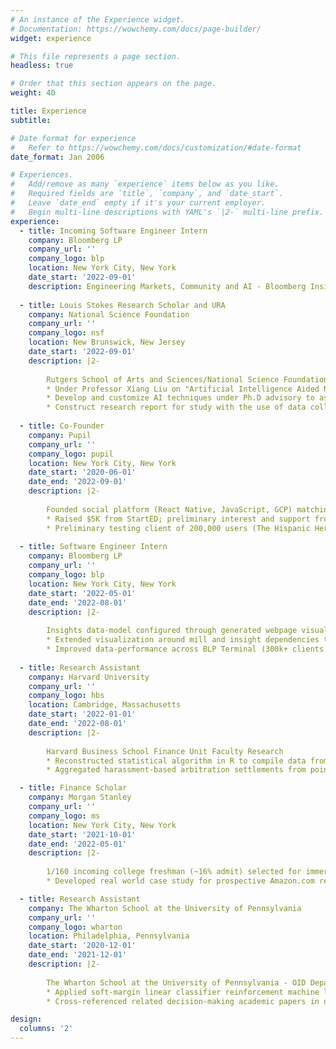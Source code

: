 ```yaml
---
# An instance of the Experience widget.
# Documentation: https://wowchemy.com/docs/page-builder/
widget: experience

# This file represents a page section.
headless: true

# Order that this section appears on the page.
weight: 40

title: Experience
subtitle:

# Date format for experience
#   Refer to https://wowchemy.com/docs/customization/#date-format
date_format: Jan 2006

# Experiences.
#   Add/remove as many `experience` items below as you like.
#   Required fields are `title`, `company`, and `date_start`.
#   Leave `date_end` empty if it's your current employer.
#   Begin multi-line descriptions with YAML's `|2-` multi-line prefix.
experience:
  - title: Incoming Software Engineer Intern
    company: Bloomberg LP
    company_url: ''
    company_logo: blp
    location: New York City, New York
    date_start: '2022-09-01'
    description: Engineering Markets, Community and AI - Bloomberg Insights Platform as a Service (IPaaS) Framework Team
    
  - title: Louis Stokes Research Scholar and URA
    company: National Science Foundation
    company_url: ''
    company_logo: nsf
    location: New Brunswick, New Jersey
    date_start: '2022-09-01'
    description: |2-
    
        Rutgers School of Arts and Sciences/National Science Foundation Funded Research
        * Under Professor Xiang Liu on "Artificial Intelligence Aided Next Generation Intelligent Transportation Systems"
        * Develop and customize AI techniques under Ph.D advisory to assess high-impact transportation issues
        * Construct research report for study with the use of data collected on AI in transportation and configured techniques
    
  - title: Co-Founder
    company: Pupil
    company_url: ''
    company_logo: pupil
    location: New York City, New York
    date_start: '2020-06-01'
    date_end: '2022-09-01'
    description: |2- 
    
        Founded social platform (React Native, JavaScript, GCP) matching high schoolers and mentors (undergraduate/graduate, alumni, affiliates) from partnered universities/organizations via an algorithm of commonalities (interests in school, study, and careers)
        * Raised $5K from StartED; preliminary interest and support from Cornell, NYU, Santa Clara University, Barnard College
        * Preliminary testing client of 200,000 users (The Hispanic Heritage Foundation) for MVP in early 2022
    
  - title: Software Engineer Intern
    company: Bloomberg LP
    company_url: ''
    company_logo: blp
    location: New York City, New York
    date_start: '2022-05-01'
    date_end: '2022-08-01'
    description: |2- 
    
        Insights data-model configured through generated webpage visualization using Python, SCSS, YAML, Web Visualizations, BBGithub/Git, Linux CLI, BCC Webservers
        * Extended visualization around mill and insight dependencies to reduce friction in data-model
        * Improved data-performance across BLP Terminal (300k+ clients worldwide)
       
  - title: Research Assistant
    company: Harvard University
    company_url: ''
    company_logo: hbs
    location: Cambridge, Massachusetts
    date_start: '2022-01-01'
    date_end: '2022-08-01'
    description: |2- 
    
        Harvard Business School Finance Unit Faculty Research
        * Reconstructed statistical algorithm in R to compile data from a set of 300+ case documents, and examining case documents to configure conclusions for the study
        * Aggregated harassment-based arbitration settlements from points of contacts within securities organizations, in order to analyze trends in discrimination

  - title: Finance Scholar
    company: Morgan Stanley
    company_url: ''
    company_logo: ms
    location: New York City, New York
    date_start: '2021-10-01'
    date_end: '2022-05-01'
    description: |2- 
    
        1/160 incoming college freshman (~16% admit) selected for immersive 5-month program in finance, business & economics research instructed by Morgan Stanley Executives
        * Developed real world case study for prospective Amazon.com refinancing deal

  - title: Research Assistant
    company: The Wharton School at the University of Pennsylvania
    company_url: ''
    company_logo: wharton
    location: Philadelphia, Pennsylvania
    date_start: '2020-12-01'
    date_end: '2021-12-01'
    description: |2- 
    
        The Wharton School at the University of Pennsylvania - OID Department Faculty Research
        * Applied soft-margin linear classifier reinforcement machine learning with SVM in behavioral decision-making study concerning inmate trial appearances
        * Cross-referenced related decision-making academic papers in order to produced rederivation of SVM equation provided characteristic variables (age, racial background, sentence type, etc.)

design:
  columns: '2'
---
```

